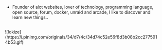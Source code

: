 
- Founder of alot websites, lover of technology, programming language, open source, forum, docker, unraid and arcade, I like to discover and learn new things..
<br>
![lokize] (https://i.pinimg.com/originals/34/d7/4c/34d74c52e56f8d3b08b2cc2775914b53.gif)
<br>
